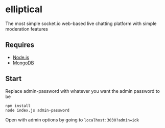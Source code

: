 # elliptical
The most simple socket.io web-based live chatting platform with simple moderation features

## Requires
- [Node.js](https://nodejs.org/)
- [MongoDB](https://www.mongodb.com/docs/manual/administration/install-community/)

## Start
Replace admin-password with whatever you want the admin password to be
```
npm install
node index.js admin-password
```
Open with admin options by going to `localhost:3030?admin=idk`